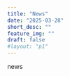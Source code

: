 ```yaml
---
title: "News"
date: "2025-03-28"
short_desc: ""
feature_img: ""
draft: false
#layout: "p1"
---
```


news
